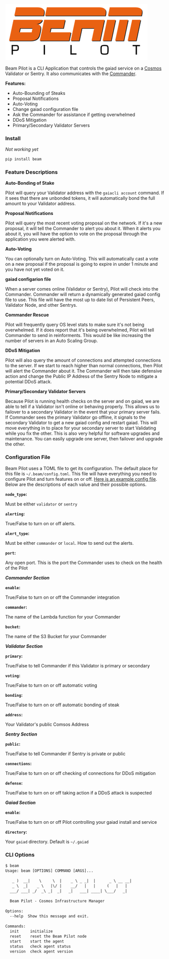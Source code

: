 ![beam-pilot-logo.png](beam-pilot-logo.png)


Beam Pilot is a CLI Application that controls the gaiad service on a [Cosmos](https://cosmos.network) Validator or Sentry. It also communicates with the [Commander](../commander).

**Features:**

- Auto-Bounding of Steaks
- Proposal Notifications
- Auto-Voting
- Change gaiad configuration file
- Ask the Commander for assistance if getting overwhelmed
- DDoS Mitigation
- Primary/Secondary Validator Servers


### Install

_Not working yet_

```bash
pip install beam
```


### Feature Descriptions

**Auto-Bonding of Stake**

Pilot will query your Validator address with the `gaiacli account` command. If it sees that there are unbonded tokens, it will automatically bond the full amount to your Validator address.

**Proposal Notifications**

Pilot will query the most recent voting proposal on the network. If it's a new proposal, it will tell the Commander to alert you about it. When it alerts you about it, you will have the option to vote on the proposal through the application you were alerted with.

**Auto-Voting**

You can optionally turn on Auto-Voting. This will automatically cast a vote on a new proposal if the proposal is going to expire in under 1 minute and you have not yet voted on it.

**gaiad configarion file**

When a server comes online (Validator or Sentry), Pilot will check into the Commander. Commander will return a dynamically generated gaiad config file to use. This file will have the most up to date list of Persistent Peers, Validator Node, and other Sentrys.

**Commander Rescue**

Pilot will frequently query OS level stats to make sure it's not being overwhelmed. If it does report that it's being overwhelmed, Pilot will tell Commander to send in reinforments. This would be like increasing the number of servers in an Auto Scaling Group.

**DDoS Mitigation**

Pilot will also query the amount of connections and attempted connections to the server. If we start to reach higher than normal connections, then Pilot will alert the Commander about it. The Commander will then take defensive action and change the Public IP Address of the Sentry Node to mitigate a potential DDoS attack.

**Primary/Secondary Validator Servers**

Because Pilot is running health checks on the server and on gaiad, we are able to tell if a Validator isn't online or behaving properly. This allows us to failover to a secondary Validator in the event that your primary server fails. If Commander sees the primary Validator go offline, it signals to the secondary Validator to get a new gaiad config and restart gaiad. This will move everything in to place for your secondary server to start Validating while you fix the other. This is also very helpful for software upgrades and maintenance. You can easily upgrade one server, then failover and upgrade the other.


### Configuration File

Beam Pilot uses a TOML file to get its configuration. The default place for this file is `~/.beam/config.toml`. This file will have everything you need to configure Pilot and turn features on or off. [Here is an example config file](configs/example-config.toml). Below are the descriptions of each value and their possible options.

**`node_type`:**

Must be either `validator` or `sentry`

**`alerting`:**

True/False to turn on or off alerts.

**`alert_type`:**

Must be either `commander` or `local`. How to send out the alerts.

**`port`:**

Any open port. This is the port the Commander uses to check on the health of the Pilot


**_Commander Section_**

**`enable`:**

True/False to turn on or off the Commander integration

**`commander`:**

The name of the Lambda function for your Commander

**`bucket`:**

The name of the S3 Bucket for your Commander


**_Validator Section_**

**`primary`:**

True/False to tell Commander if this Validator is primary or secondary

**`voting`:**

True/False to turn on or off automatic voting

**`bonding`:**

True/False to turn on or off automatic bonding of steak

**`address`:**

Your Validator's public Comsos Address


**_Sentry Section_**

**`public`:**

True/False to tell Commander if Sentry is private or public

**`connections`:**

True/False to turn on or off checking of connections for DDoS mitigation

**`defense`:**

True/False to turn on or off taking action if a DDoS attack is suspected


**_Gaiad Section_**

**`enable`:**

True/False to turn on or off Pilot controlling your gaiad install and service

**`directory`:**

Your `gaiad` directory. Default is `~/.gaiad`


### CLI Options

```
$ beam
Usage: beam [OPTIONS] COMMAND [ARGS]...

   _ )  __|    \     \  |    _ \ _ _|  |      _ \ __ __|
   _ \  _|    _ \   |\/ |    __/   |   |     (   |   |
  ___/ ___| _/  _\ _|  _|   _|   ___| ____| \___/   _|

  Beam Pilot - Cosmos Infrastructure Manager

Options:
  --help  Show this message and exit.

Commands:
  init     initialize
  reset    reset the Beam Pilot node
  start    start the agent
  status   check agent status
  version  check agent version
```